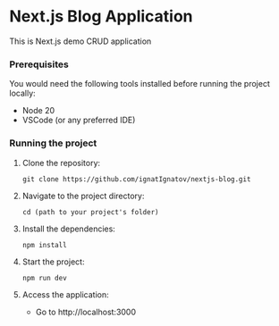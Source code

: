 # Next.js Blog Application

This is Next.js demo CRUD application

### Prerequisites

You would need the following tools installed before running the project locally:

- Node 20
- VSCode (or any preferred IDE)

### Running the project

1. Clone the repository:
   
   ```
   git clone https://github.com/ignatIgnatov/nextjs-blog.git
   ```
2. Navigate to the project directory:

   ```
   cd (path to your project's folder)
   ```
4. Install the dependencies:
   
   ```
   npm install
   ```
5. Start the project:

   ```
   npm run dev
   ```
6. Access the application:

   - Go to http://localhost:3000
   
